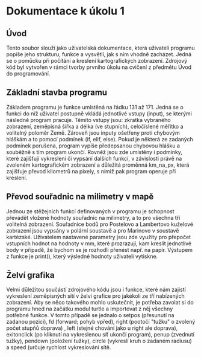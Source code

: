 # Dokumentace k úkolu 1
## Úvod
Tento soubor slouží jako uživatelská dokumentace, která uživateli programu popíše jeho strukturu, 
funkce a vysvětlí, jak s ním vhodně zacházet. Jedná se o pomůcku při počítání a kreslení 
kartografických zobrazení. Zdrojový kód byl vytvořen v rámci tvorby prvního úkolu na cvičení
z předmětu Úvod do programování.
## Základní stavba programu
Základem programu je funkce umístěná na řádku 131 až 171. Jedná se o funkci do níž uživatel
postupně vkládá jednotlivé vstupy (input), se kterými následně program pracuje. Těmito vstupy
jsou: zkratka vybraného zobrazení, zeměpisná šířka a délka (ve stupních), celočíslené měřítko 
a volitelný poloměr Země. Zároveň jsou inputy ošetřeny proti chybovým hláškám a to pomocí podmínek
(if, elif, else). Pokud je některá ze zadaných podmínek porušena, program vypíše předepsanou 
chybovou hlášku a souběžně s tím program ukončí. Rovněž jsou zde umístěny i podmínky, které 
zajišťují vykreslení či vypsání dalších funkcí, v závislosti právě na zvoleném kartografickém 
zobrazení a důležitá proměnná km_na_px, která zajišťuje převod kilometrů na pixely, s nimiž 
pak program operuje při kreslení.
## Převod souřadnic na milimetry v mapě
Jednou ze stěžejních funkcí definovaných v programu je schopnost převádět vložené hodnoty souřadnic
na milimetry, a to pro všechna tři volitelná zobrazení. Souřadnice bodů pro Postelovo a Lambertovo
kuželové zobrazení jsou vypsány v polární soustavě a pro Marinovo v soustavě kartézské. Uživatelem 
nastavené parametry jsou zde využity pro přepočet vstupních hodnot na hodnoty v mm, které prozrazují,
kam kreslit jednotlivé body v případě, že bychom se je rozhodli přenést např. na papír. Výstupem z 
funkce je print(), který výsledné hodnoty uživateli vytiskne. 
## Želví grafika
Velmi důležitou součástí zdrojového kódu jsou i funkce, které nám zajistí vykreslení zeměpisných
sítí v želví grafice pro jakékoli ze tří nabízených zobrazení. Aby se něco takového mohlo uskutečnit, 
je potřeba zavolat si do programu hned na začátku modul turtle a importovat z něj všechny potřebné
funkce. V tomto případě se jednalo o setpos (přesunutí na zadanou pozici), fd (forward; pohyb 
vpřed), right (pootočí "tužku" o zvolený počet stupňů doprava) , left (stejné chování jako u right 
ale doprava), exitonclick (po kliknutí na vykreslenou síť ukončí program), penup (zvednutí tužky), 
pendown (položení tužky), circle (vykreslí kruh o zadaném radiusu) a speed (určuje rychlost vykreslování
sítě.   


